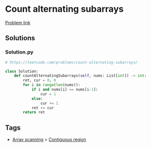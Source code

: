 # Count alternating subarrays

[Problem link](https://leetcode.com/problems/count-alternating-subarrays/)

## Solutions


### Solution.py
```py
# https://leetcode.com/problems/count-alternating-subarrays/

class Solution:
    def countAlternatingSubarrays(self, nums: List[int]) -> int:
        ret, cur = 0, 0
        for i in range(len(nums)):
            if i and nums[i] == nums[i-1]:
                cur = 1
            else:
                cur += 1
            ret += cur
        return ret
```
## Tags

* [Array scanning](/Collections/array-scanning.md#array-scanning) > [Contiguous region](/Collections/array-scanning.md#contiguous-region)
